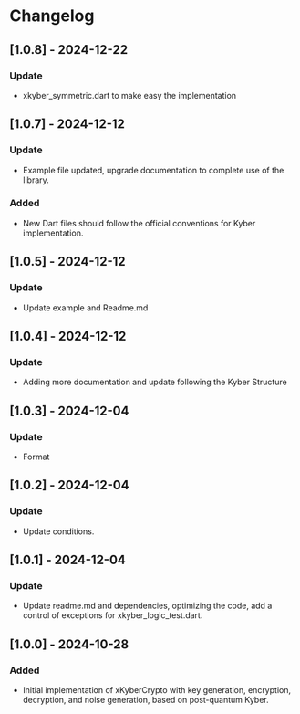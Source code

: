 # Changelog

## [1.0.8] - 2024-12-22
### Update
- xkyber_symmetric.dart to make easy the implementation

## [1.0.7] - 2024-12-12
### Update
- Example file updated, upgrade documentation to complete use of the library.
### Added
- New Dart files should follow the official conventions for Kyber implementation.

## [1.0.5] - 2024-12-12
### Update
- Update example and Readme.md

## [1.0.4] - 2024-12-12
### Update
- Adding more documentation and update following the Kyber Structure

## [1.0.3] - 2024-12-04
### Update
- Format

## [1.0.2] - 2024-12-04
### Update
- Update conditions.

## [1.0.1] - 2024-12-04
### Update
- Update readme.md and dependencies, optimizing the code, add a control of exceptions for xkyber_logic_test.dart.

## [1.0.0] - 2024-10-28
### Added
- Initial implementation of xKyberCrypto with key generation, encryption, decryption, and noise generation, based on post-quantum Kyber.
